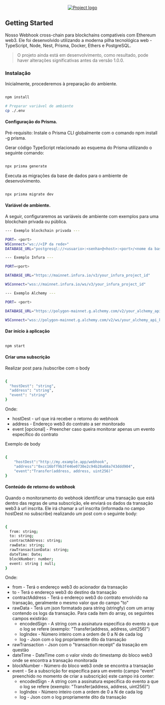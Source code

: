<p align="center">
  <a href="" rel="noopener">
 <img src="https://i.postimg.cc/k4xPc7vh/parfinlog.jpg" alt="Project logo"></a>
</p>
<h3 align="center"></h3>

## Getting Started

Nosso Webhook cross-chain para blockchains compatíveis com Ethereum web3. Ele foi desenvolvido utilizando a moderna pilha tecnológica web - TypeScript, Node, Nest, Prisma, Docker, Ethers e PostgreSQL.


> O projeto ainda está em desenvolvimento, como resultado, pode haver alterações significativas antes da versão 1.0.0.




### Instalação

Inicialmente, procederemos à preparação do ambiente.

```bash

npm install

# Preparar variável de ambiente
cp ./.env
```

#### Configuração do Prisma.

Pré-requisito: Instale o Prisma CLI globalmente com o comando npm install -g prisma.

Gerar código TypeScript relacionado ao esquema do Prisma utilizando o seguinte comando: 

```bash

npx prisma generate

```
Executa as migrações da base de dados para o ambiente de desenvolvimento.

```bash

npx prisma migrate dev

```
#### Variável de ambiente.

A seguir, configuraremos as variáveis de ambiente com exemplos para uma blockchain privada ou pública.

```bash
--- Exemplo blockchain privada ---

PORT= <port>
WSConnect="ws://<IP da rede>"
DATABASE_URL="postgresql://<usuario>:<senha>@<host>:<port>/<nome da base de dados>?schema=public"
```

```bash
--- Exemplo Infura ---

PORT=<port>

DATABASE_URL="https://mainnet.infura.io/v3/your_infura_project_id"

WSConnect="wss://mainnet.infura.io/ws/v3/your_infura_project_id"

--- Exemplo Alchemy ---

PORT= <port>

DATABASE_URL="https://polygon-mainnet.g.alchemy.com/v2/your_alchemy_api_key"

WSConnect="wss://polygon-mainnet.g.alchemy.com/v2/ws/your_alchemy_api_key"
```

#### Dar início à aplicação


```bash

npm start

```

#### Criar uma subscrição

Realizar post para /subscribe com o body
```bash

{
  "hostDest": "string",
  "address": "string",
  "event": "string"
}

```
Onde:
- hostDest - url que irá receber o retorno do webhook
- address - Endereço web3 do contrato a ser monitorado
- event [opcional] - Preencher caso queira monitorar apenas um evento específico do contrato

Exemplo de body
```bash

{
    "hostDest":"http://my.example.app/webhook",
    "address":"0xcc16bff9b3f446e0730e2c94b28a68a743ddd904",
    "event":"Transfer(address, address, uint256)"
}

```
#### Conteúdo de retorno do webhook

Quando o monitoramento do webhook identificar uma transação que está dentro das regras de uma subscrição, ele enviará os dados da transação web3 à url inscrita. Ele irá chamar a url inscrita (informada no campo hostDest no subscribe) realizando um post com o seguinte body:
```bash

{
  from: string;
  to: string;
  contractAddress: string;
  rawData: string;
  rawTransactionData: string;
  dateTime: Date;
  blockNumber: number;
  event: string | null;
}

```
Onde:
- from - Terá o endereço web3 do acionador da transação
- to - Terá o endereço web3 do destino da transação
- contractAddress - Terá o endereço web3 do contrato envolvido na transação, geralmente o mesmo valor que do campo "to"
- rawData - Terá um json formatado para string (stringfy) com um array contendo os logs da transação. Para cada item do array, os seguintes campos existirão:
  - encodedSign - A string com a assinatura específica do evento a que o log se refere (exemplo: "Transfer(address, address, uint256)")
  - logIndex - Número inteiro com a ordem de 0 a N de cada log
  - log - Json com o log propriamente dito da transação
- rawTransaction - Json com o "transaction receipt" da trasação em questão
- dateTime - DateTime com o valor vindo do timestamp do bloco web3 onde se encontra a transação monitorada
- blockNumber - Número do bloco web3 onde se encontra a transação 
- event - Se a subscrição for específica para um evento (campo "event" preenchido no momento de criar a subscrição) este campo irá conter:
  - encodedSign - A string com a assinatura específica do evento a que o log se refere (exemplo: "Transfer(address, address, uint256)")
  - logIndex - Número inteiro com a ordem de 0 a N de cada log
  - log - Json com o log propriamente dito da transação